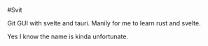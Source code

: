 #Svit

Git GUI with svelte and tauri. Manily for me to learn rust and svelte.

Yes I know the name is kinda unfortunate.
